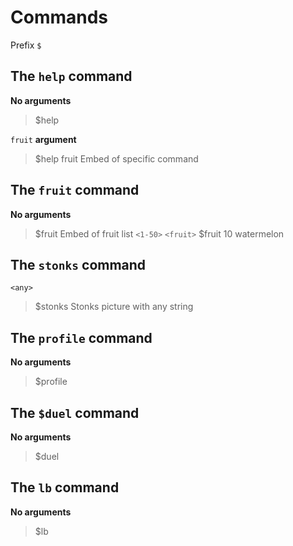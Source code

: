 # Commands

Prefix `$`

## The `help` command
__No arguments__
> $help

`fruit` __argument__
> $help fruit
Embed of specific command

## The `fruit` command
__No arguments__
> $fruit
Embed of fruit list
`<1-50>` `<fruit>`
> $fruit 10 watermelon

## The `stonks` command
`<any>`
> $stonks
Stonks picture with any string

## The `profile` command
__No arguments__
> $profile

## The `$duel` command
__No arguments__
> $duel

## The `lb` command
__No arguments__
> $lb